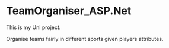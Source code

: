 # TeamOrganiser_ASP.Net

This is my Uni project.

Organise teams fairly in different sports given players attributes.
